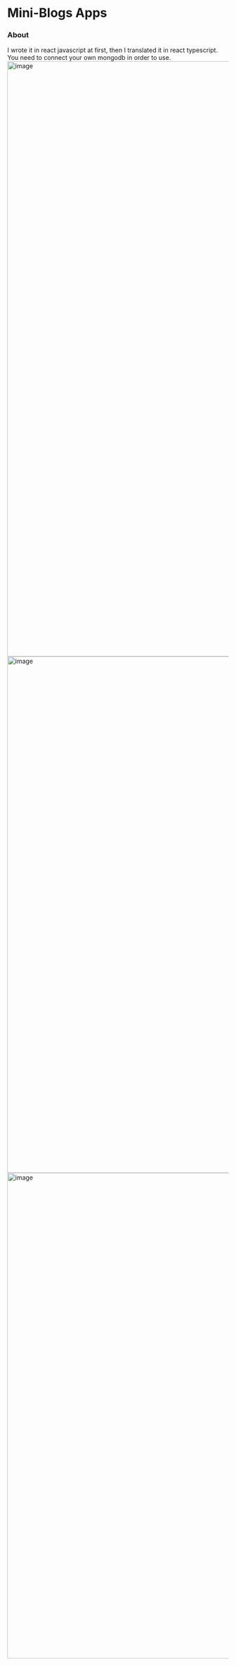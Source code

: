 # Mini-Blogs Apps

### About 
I wrote it in react javascript at first, then I translated it in react typescript.<br>
  You need to connect your own mongodb in order to use.
<img width="1353" alt="image" src="https://user-images.githubusercontent.com/98692987/216758087-3b16dc45-9304-40ff-9fa2-e7e4653446f2.png">
<img width="1174" alt="image" src="https://user-images.githubusercontent.com/98692987/216758095-13e9502a-362d-4dd7-af40-6d42db311baa.png">
<img width="1104" alt="image" src="https://user-images.githubusercontent.com/98692987/216758101-e195dfaa-644d-4660-b89c-9d0c444bd37f.png">

